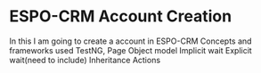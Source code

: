 # ESPO-CRM Account Creation
In this I am going to create a account in ESPO-CRM
Concepts and frameworks used
TestNG,
Page Object model
Implicit wait
Explicit wait(need to include)
Inheritance
Actions